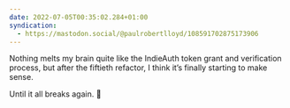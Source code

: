 ```yaml
---
date: 2022-07-05T00:35:02.284+01:00
syndication:
  - https://mastodon.social/@paulrobertlloyd/108591702875173906
---
```


Nothing melts my brain quite like the IndieAuth token grant and verification process, but after the fiftieth refactor, I think it’s finally starting to make sense.

Until it all breaks again. 🫠
